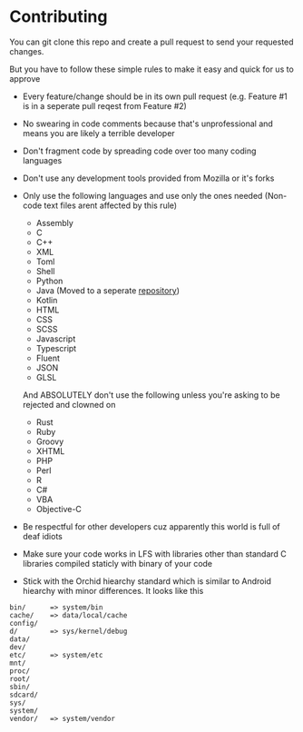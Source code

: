 # Contributing
You can git clone this repo and create a pull request to send your requested changes.

But you have to follow these simple rules to make it easy and quick for us to approve
- Every feature/change should be in its own pull request (e.g. Feature #1 is in a seperate pull reqest from Feature #2)
- No swearing in code comments because that's unprofessional and means you are likely a terrible developer
- Don't fragment code by spreading code over too many coding languages
- Don't use any development tools provided from Mozilla or it's forks
- Only use the following languages and use only the ones needed (Non-code text files arent affected by this rule)
  - Assembly
  - C
  - C++
  - XML
  - Toml
  - Shell
  - Python
  - Java (Moved to a seperate [repository](https://github.com/openorchid/java_syscore))
  - Kotlin
  - HTML
  - CSS
  - SCSS
  - Javascript
  - Typescript
  - Fluent
  - JSON
  - GLSL

  And ABSOLUTELY don't use the following unless you're asking to be rejected and clowned on
  - Rust
  - Ruby
  - Groovy
  - XHTML
  - PHP
  - Perl
  - R
  - C#
  - VBA
  - Objective-C
- Be respectful for other developers cuz apparently this world is full of deaf idiots
- Make sure your code works in LFS with libraries other than standard C libraries compiled staticly with binary of your code
- Stick with the Orchid hiearchy standard which is similar to Android hiearchy with minor differences. It looks like this
```
bin/      => system/bin
cache/    => data/local/cache
config/
d/        => sys/kernel/debug
data/
dev/
etc/      => system/etc
mnt/
proc/
root/
sbin/
sdcard/
sys/
system/
vendor/   => system/vendor
```
